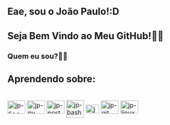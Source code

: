 
## Eae, sou o João Paulo!:D
## Seja Bem Vindo ao Meu GitHub!👨‍💻

### Quem eu sou?:pouting_man:




## Aprendendo sobre: 
<div style="display: inline_block"><br>
<img align="center" alt="jp-c++" height="30" width="40" src="https://cdn.jsdelivr.net/gh/devicons/devicon/icons/cplusplus/cplusplus-original.svg"/>
<img align="center" alt="jp-py" height="30" width="40" src="https://cdn.jsdelivr.net/gh/devicons/devicon/icons/python/python-original.svg"/>
<img align="center" alt="jp-postgres" height="30" width="40" src="https://cdn.jsdelivr.net/gh/devicons/devicon/icons/postgresql/postgresql-original.svg"/>
<img alt="jp-bash" src="https://camo.githubusercontent.com/a5d0e582925993a70365715ceb65b9d4e3eddaee2d5e4872658cf669b4dbf60e/68747470733a2f2f696d672e69636f6e73382e636f6d2f706c6173746963696e652f3334342f626173682e706e67" data-canonical-src="https://img.icons8.com/plasticine/344/bash.png" style="max-width: 100%;" width="40" height="40" align="middle">
<img alt="jp-aws" src="https://camo.githubusercontent.com/262d44ba593f724e1af688cbda5cd2c64b2ab996b6ae0bf637c088dc57867b38/68747470733a2f2f7777772e736f70686f732e636f6d2f73697465732f64656661756c742f66696c65732f323032322d30322f6177732d6c6f676f2d77686974652d6f72616e67652e706e67" data-canonical-src="https://www.sophos.com/sites/default/files/2022-02/aws-logo-white-orange.png" style="max-width: 100%;" width="30" height="20" align="middle">
<img align="center" alt="jp-git" height="30" width="40" src="https://cdn.jsdelivr.net/gh/devicons/devicon/icons/git/git-plain.svg"/>
<img align="center" alt="jp-linux" height="30" width="40" src="https://cdn.jsdelivr.net/gh/devicons/devicon/icons/linux/linux-original.svg"/>
</div>
